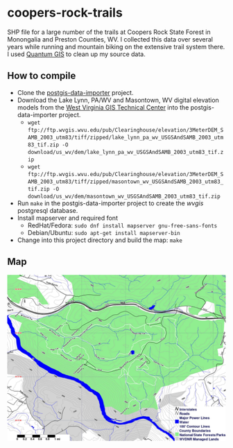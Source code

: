# coopers-rock-trails

SHP file for a large number of the trails at Coopers Rock State Forest
in Monongalia and Preston Counties, WV. I collected this data over several
years while running and mountain biking on the extensive trail system there.
I used [Quantum GIS](qgis.org) to clean up my source data.


## How to compile

* Clone the [postgis-data-importer](https://github.com/masneyb/postgis-data-importer)
  project.
* Download the Lake Lynn, PA/WV and Masontown, WV digital elevation models from
  the [West Virginia GIS Technical Center](http://wvgis.wvu.edu/) into the
  postgis-data-importer project.
  - `wget ftp://ftp.wvgis.wvu.edu/pub/Clearinghouse/elevation/3MeterDEM_SAMB_2003_utm83/tiff/zipped/lake_lynn_pa_wv_USGSAndSAMB_2003_utm83_tif.zip -O download/us_wv/dem/lake_lynn_pa_wv_USGSAndSAMB_2003_utm83_tif.zip`
  - `wget ftp://ftp.wvgis.wvu.edu/pub/Clearinghouse/elevation/3MeterDEM_SAMB_2003_utm83/tiff/zipped/masontown_wv_USGSAndSAMB_2003_utm83_tif.zip -O download/us_wv/dem/masontown_wv_USGSAndSAMB_2003_utm83_tif.zip`
* Run `make` in the postgis-data-importer project to create the _wvgis_
  postgresql database.
* Install mapserver and required font
  - RedHat/Fedora: `sudo dnf install mapserver gnu-free-sans-fonts`
  - Debian/Ubuntu: `sudo apt-get install mapserver-bin`
* Change into this project directory and build the map: `make`


## Map

![Coopers Rock map](coopers-rock-map.jpg?raw=1 "Coopers Rock map")

